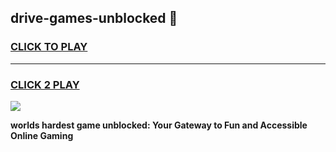 
## drive-games-unblocked 👋
<h3>
<a href="https://premium.freeplayer.one?title=drive-games-unblocked&ref=14F">CLICK TO PLAY</a></h3>
<hr>

<h3>
<a href="https://premium.freeplayer.one?title=drive-games-unblocked&ref=14F">CLICK 2 PLAY</a>
  
</h3>

<a href="https://premium.freeplayer.one?title=drive-games-unblocked&ref=12F/"><img src="https://clearcache.store/games.png"></a>


**worlds hardest game unblocked: Your Gateway to Fun and Accessible Online Gaming**
